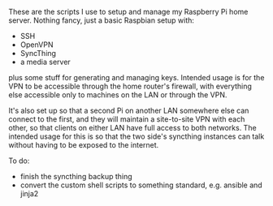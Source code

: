 These are the scripts I use to setup and manage my Raspberry Pi home server. Nothing fancy, just a basic Raspbian setup with:

- SSH
- OpenVPN
- SyncThing
- a media server

plus some stuff for generating and managing keys. Intended usage is for the VPN to be accessible through the home router's firewall, with everything else accessible only to machines on the LAN or through the VPN.

It's also set up so that a second Pi on another LAN somewhere else can connect to the first, and they will maintain a site-to-site VPN with each other, so that clients on either LAN have full access to both networks. The intended usage for this is so that the two side's syncthing instances can talk without having to be exposed to the internet.


To do:

- finish the syncthing backup thing
- convert the custom shell scripts to something standard, e.g. ansible and jinja2
